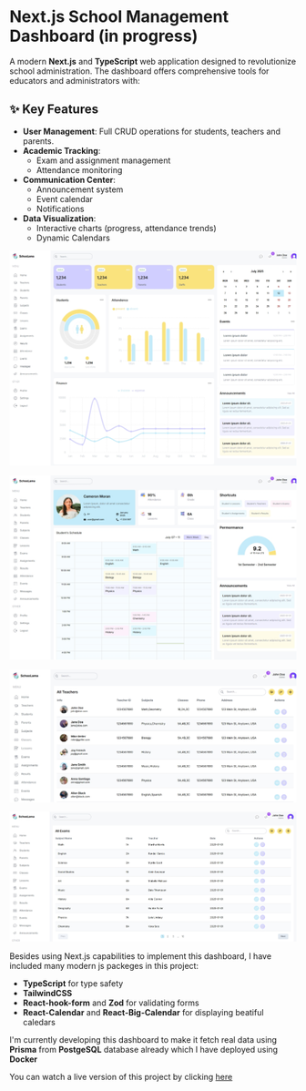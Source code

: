 # Next.js School Management Dashboard (in progress)

A modern **Next.js** and **TypeScript** web application designed to revolutionize school administration. The dashboard offers comprehensive tools for educators and administrators with:

## ✨ Key Features

- **User Management**: Full CRUD operations for students, teachers and parents.
- **Academic Tracking**:
  - Exam and assignment management
  - Attendance monitoring
- **Communication Center**:
  - Announcement system
  - Event calendar
  - Notifications
- **Data Visualization**:
  - Interactive charts (progress, attendance trends)
  - Dynamic Calendars

![Admin Page](./src/assets/catalogue/admin_page.jpeg)

![Student Page](./src/assets/catalogue/student_page.jpeg)

![Teachers List Page](./src/assets/catalogue/teacher_list.jpeg)

![Exams Page](./src/assets/catalogue/exams_list.jpeg)

Besides using Next.js capabilities to implement this dashboard, I have included many modern js packeges in this project:

- **TypeScript** for type safety
- **TailwindCSS**
- **React-hook-form** and **Zod** for validating forms
- **React-Calendar** and **React-Big-Calendar** for displaying beatiful caledars

I'm currently developing this dashboard to make it fetch real data using **Prisma** from **PostgeSQL** database already which I have deployed using **Docker**

You can watch a live version of this project by clicking [here](https://next-js-school-management-dashboard.vercel.app)
